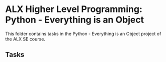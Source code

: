 # ALX Higher Level Programming: Python - Everything is an Object

This folder contains tasks in the Python - Everything is an Object project of the ALX SE course.

## Tasks
